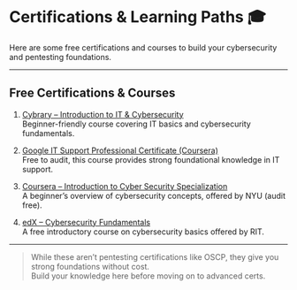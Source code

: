 # Certifications & Learning Paths 🎓

Here are some free certifications and courses to build your cybersecurity and pentesting foundations.

---

## Free Certifications & Courses

1. [Cybrary – Introduction to IT & Cybersecurity](1-cybrary-intro-to-infosec.md)  
   Beginner-friendly course covering IT basics and cybersecurity fundamentals.

2. [Google IT Support Professional Certificate (Coursera)](2-google-itsupport-professional.md)  
   Free to audit, this course provides strong foundational knowledge in IT support.

3. [Coursera – Introduction to Cyber Security Specialization](3-coursera-intro-cybersecurity.md)  
   A beginner’s overview of cybersecurity concepts, offered by NYU (audit free).

4. [edX – Cybersecurity Fundamentals](4-edx-cybersecurity-basics.md)  
   A free introductory course on cybersecurity basics offered by RIT.

---

> While these aren’t pentesting certifications like OSCP, they give you strong foundations without cost.  
> Build your knowledge here before moving on to advanced certs.
